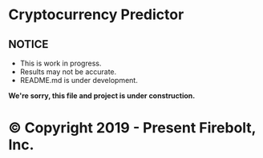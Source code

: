 # Cryptocurrency Predictor

## NOTICE
* This is work in progress.
* Results may not be accurate.
* README.md is under development.

**We're sorry, this file and project is under construction.**

# &copy; Copyright 2019 - Present Firebolt, Inc.
